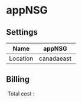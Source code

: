 # appNSG 

## Settings


| Name | appNSG  |
| --- | --- |
| Location | canadaeast  |

## Billing
 Total cost : 
